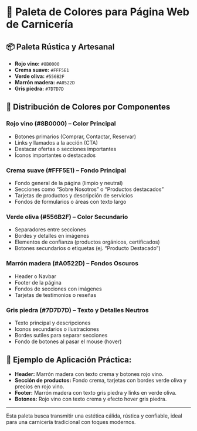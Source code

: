 # 🎨 Paleta de Colores para Página Web de Carnicería

## 📦 Paleta Rústica y Artesanal
- **Rojo vino:** `#8B0000`
- **Crema suave:** `#FFF5E1`
- **Verde oliva:** `#556B2F`
- **Marrón madera:** `#A0522D`
- **Gris piedra:** `#7D7D7D`

## 🎯 Distribución de Colores por Componentes

### **Rojo vino (#8B0000)** – Color Principal
- Botones primarios (Comprar, Contactar, Reservar)
- Links y llamados a la acción (CTA)
- Destacar ofertas o secciones importantes
- Íconos importantes o destacados

### **Crema suave (#FFF5E1)** – Fondo Principal
- Fondo general de la página (limpio y neutral)
- Secciones como “Sobre Nosotros” o “Productos destacados”
- Tarjetas de productos y descripción de servicios
- Fondos de formularios o áreas con texto largo

### **Verde oliva (#556B2F)** – Color Secundario
- Separadores entre secciones
- Bordes y detalles en imágenes
- Elementos de confianza (productos orgánicos, certificados)
- Botones secundarios o etiquetas (ej. “Producto Destacado”)

### **Marrón madera (#A0522D)** – Fondos Oscuros
- Header o Navbar
- Footer de la página
- Fondos de secciones con imágenes
- Tarjetas de testimonios o reseñas

### **Gris piedra (#7D7D7D)** – Texto y Detalles Neutros
- Texto principal y descripciones
- Iconos secundarios o ilustraciones
- Bordes sutiles para separar secciones
- Fondo de botones al pasar el mouse (hover)

## 📌 **Ejemplo de Aplicación Práctica:**
- **Header:** Marrón madera con texto crema y botones rojo vino.
- **Sección de productos:** Fondo crema, tarjetas con bordes verde oliva y precios en rojo vino.
- **Footer:** Marrón madera con texto gris piedra y links en verde oliva.
- **Botones:** Rojo vino con texto crema y efecto hover gris piedra.

---

Esta paleta busca transmitir una estética cálida, rústica y confiable, ideal para una carnicería tradicional con toques modernos.

